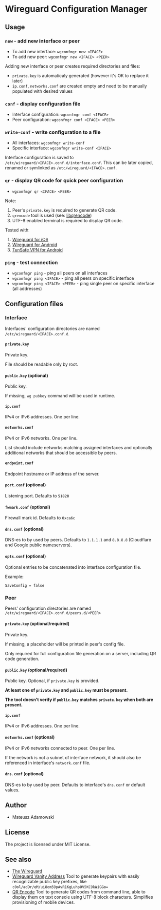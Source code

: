 # Wireguard Configuration Manager

## Usage

### `new` - add new interface or peer
* To add new interface: `wgconfmgr new <IFACE>`
* To add new peer: `wgconfmgr new <IFACE> <PEER>`

Adding new interface or peer creates required directories and files:
- `private.key` is automaticaly generated (however it's OK to replace it later)
- `ip.conf`, `networks.conf` are created empty and need to be manually populated with desired values

### `conf` - display configuration file
* Interface configuration: `wgconfmgr conf <IFACE>`
* Peer configuration: `wgconfmgr conf <IFACE> <PEER>`

### `write-conf` - write configuration to a file
* All interfaces: `wgconfmgr write-conf`
* Specific interface: `wgconfmgr write-conf <IFACE>`

Interface configuration is saved to `/etc/wireguard/<IFACE>.conf.d/interface.conf`. This can be later copied, renamed or symlinked as `/etc/wireguard/<IFACE>.conf`.

### `qr` - display QR code for quick peer configuration
* `wgconfmgr qr <IFACE> <PEER>`

Note:
1. Peer's `private.key` is required to generate QR code.
2. `qrencode` tool is used (see: [libqrencode](https://fukuchi.org/works/qrencode/))
3. UTF-8 enabled terminal is required to display QR code.

Tested with:
1. [Wireguard for iOS](https://apps.apple.com/us/app/wireguard/id1441195209)
2. [Wireguard for Android](https://play.google.com/store/apps/details?id=com.wireguard.android)
3. [TunSafe VPN for Android](https://play.google.com/store/apps/details?id=com.tunsafe.app)

### `ping` - test connection
* `wgconfmgr ping` - ping all peers on all interfaces
* `wgconfmgr ping <IFACE>` - ping all peers on specific interface
* `wgconfmgr ping <IFACE> <PEER>` - ping single peer on specific interface (all addresses)

## Configuration files
### Interface
Interfaces' configuration directories are named `/etc/wireguard/<IFACE>.conf.d`.

#### `private.key`
Private key.

File should be readable only by root.

#### `public.key` (optional)
Public key.

If missing, `wg pubkey` command will be used in runtime.

#### `ip.conf`
IPv4 or IPv6 addresses. One per line.

#### `networks.conf`
IPv4 or IPv6 networks. One per line.

List should include networks matching assigned interfaces and optionally additional networks that should be accessible by peers.

#### `endpoint.conf`
Endpoint hostname or IP address of the server.

#### `port.conf` (optional)
Listening port. Defaults to `51820`

#### `fwmark.conf` (optional)
Firewall mark id. Defaults to `0xca6c`

#### `dns.conf` (optional)
DNS-es to by used by peers. Defaults to `1.1.1.1` and `8.8.8.8` (Cloudflare and Google public nameservers).

#### `opts.conf` (optional)
Optional entries to be concatenated into interface configuration file.

Example:
```
SaveConfig = false
```

### Peer

Peers' configuration directories are named `/etc/wireguard/<IFACE>.conf.d/peers.d/<PEER>`

#### `private.key` (optional/required)
Private key.

If missing, a placeholder will be printed in peer's config file.

Only required for full configuration file generation on a server, including QR code generation.

#### `public.key` (optional/required)
Public key. Optional, if `private.key` is provided.

**At least one of `private.key` and `public.key` must be present.**

**The tool doesn't verify if `public.key` matches `private.key` when both are present.**

#### `ip.conf`
IPv4 or IPv6 addresses. One per line.

#### `networks.conf` (optional)
IPv4 or IPv6 networks connected to peer. One per line.

If the network is not a subnet of interface network, it should also be referenced in interface's `network.conf` file.

#### `dns.conf` (optional)
DNS-es to by used by peer. Defaults to interface's `dns.conf` or default values.

## Author
* Mateusz Adamowski

## License
The project is licensed under MIT License.

## See also
* [The Wireguard](https://www.wireguard.com/)
* [Wireguard Vanity Address](https://github.com/warner/wireguard-vanity-address) Tool to generate keypairs with easily recognizable public key prefixes, like `c0ol/adDr/eM/ui8om59pAvR1KgLuhpOV5KC9kWiGGo=`
* [QR Encode](https://fukuchi.org/works/qrencode/) Tool to generate QR codes from command line, able to display them on text console using UTF-8 block characters. Simplifies provisioning of mobile devices.

